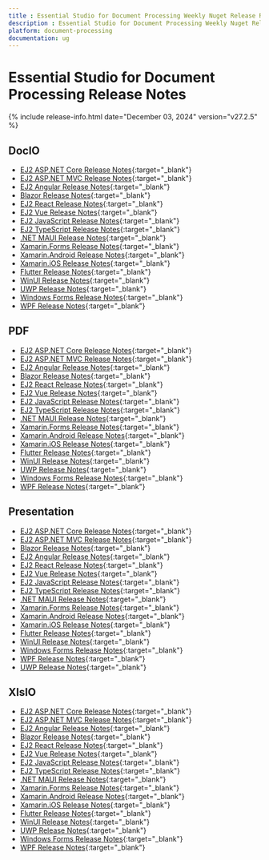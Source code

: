 ```yaml
---
title : Essential Studio for Document Processing Weekly Nuget Release Release Notes  
description : Essential Studio for Document Processing Weekly Nuget Release Release Notes  
platform: document-processing
documentation: ug
---
```


# Essential Studio for Document Processing  Release Notes  

{% include release-info.html date="December 03, 2024"  version="v27.2.5" %} 

## DocIO

* [EJ2 ASP.NET Core Release Notes](https://ej2.syncfusion.com/aspnetcore/documentation/release-notes/27.2.5#docio){:target="_blank"}
* [EJ2 ASP.NET MVC Release Notes](https://ej2.syncfusion.com/aspnetmvc/documentation/release-notes/27.2.5#docio){:target="_blank"}
* [EJ2 Angular Release Notes](https://ej2.syncfusion.com/angular/documentation/release-notes/27.2.5#docio){:target="_blank"}
* [Blazor Release Notes](https://blazor.syncfusion.com/documentation/release-notes/27.2.5#docio){:target="_blank"}
* [EJ2 React Release Notes](https://ej2.syncfusion.com/react/documentation/release-notes/27.2.5#docio){:target="_blank"}
* [EJ2 Vue  Release Notes](https://ej2.syncfusion.com/vue/documentation/release-notes/27.2.5#docio){:target="_blank"}
* [EJ2 JavaScript Release Notes](https://ej2.syncfusion.com/javascript/documentation/release-notes/27.2.5#docio){:target="_blank"}
* [EJ2 TypeScript Release Notes](https://ej2.syncfusion.com/documentation/release-notes/27.2.5#docio){:target="_blank"}
* [.NET MAUI Release Notes](/maui/release-notes/v27.2.5#docio){:target="_blank"}
* [Xamarin.Forms Release Notes](/xamarin/release-notes/v27.2.5#docio){:target="_blank"}
* [Xamarin.Android Release Notes](/xamarin-android/release-notes/v27.2.5#docio){:target="_blank"}
* [Xamarin.iOS Release Notes](/xamarin-ios/release-notes/v27.2.5#docio){:target="_blank"}
* [Flutter Release Notes](/flutter/release-notes/v27.2.5#docio){:target="_blank"}
* [WinUI Release Notes](/winui/release-notes/v27.2.5#docio){:target="_blank"}
* [UWP Release Notes](/uwp/release-notes/v27.2.5#docio){:target="_blank"}
* [Windows Forms Release Notes](/windowsforms/release-notes/v27.2.5#docio){:target="_blank"}
* [WPF Release Notes](/wpf/release-notes/v27.2.5#docio){:target="_blank"}



## PDF

* [EJ2 ASP.NET Core Release Notes](https://ej2.syncfusion.com/aspnetcore/documentation/release-notes/27.2.5#pdf){:target="_blank"}
* [EJ2 ASP.NET MVC Release Notes](https://ej2.syncfusion.com/aspnetmvc/documentation/release-notes/27.2.5#pdf){:target="_blank"}
* [EJ2 Angular Release Notes](https://ej2.syncfusion.com/angular/documentation/release-notes/27.2.5#pdf){:target="_blank"}
* [Blazor Release Notes](https://blazor.syncfusion.com/documentation/release-notes/27.2.5#pdf){:target="_blank"}
* [EJ2 React Release Notes](https://ej2.syncfusion.com/react/documentation/release-notes/27.2.5#pdf){:target="_blank"}
* [EJ2 Vue  Release Notes](https://ej2.syncfusion.com/vue/documentation/release-notes/27.2.5#pdf){:target="_blank"}
* [EJ2 JavaScript Release Notes](https://ej2.syncfusion.com/javascript/documentation/release-notes/27.2.5#pdf){:target="_blank"}
* [EJ2 TypeScript Release Notes](https://ej2.syncfusion.com/documentation/release-notes/27.2.5#pdf){:target="_blank"}
* [.NET MAUI Release Notes](/maui/release-notes/v27.2.5#pdf){:target="_blank"}
* [Xamarin.Forms Release Notes](/xamarin/release-notes/v27.2.5#pdf){:target="_blank"}
* [Xamarin.Android Release Notes](/xamarin-android/release-notes/v27.2.5#pdf){:target="_blank"}
* [Xamarin.iOS Release Notes](/xamarin-ios/release-notes/v27.2.5#pdf){:target="_blank"}
* [Flutter Release Notes](/flutter/release-notes/v27.2.5#pdf){:target="_blank"}
* [WinUI Release Notes](/winui/release-notes/v27.2.5#pdf){:target="_blank"}
* [UWP Release Notes](/uwp/release-notes/v27.2.5#pdf){:target="_blank"}
* [Windows Forms Release Notes](/windowsforms/release-notes/v27.2.5#pdf){:target="_blank"}
* [WPF Release Notes](/wpf/release-notes/v27.2.5#pdf){:target="_blank"}


## Presentation

* [EJ2 ASP.NET Core Release Notes](https://ej2.syncfusion.com/aspnetcore/documentation/release-notes/27.2.5#presentation){:target="_blank"}
* [EJ2 ASP.NET MVC Release Notes](https://ej2.syncfusion.com/aspnetmvc/documentation/release-notes/27.2.5#presentation){:target="_blank"}
* [Blazor Release Notes](https://blazor.syncfusion.com/documentation/release-notes/27.2.5#presentation){:target="_blank"}
* [EJ2 Angular Release Notes](https://ej2.syncfusion.com/angular/documentation/release-notes/27.2.5#presentation){:target="_blank"}
* [EJ2 React Release Notes](https://ej2.syncfusion.com/react/documentation/release-notes/27.2.5#presentation){:target="_blank"}
* [EJ2 Vue  Release Notes](https://ej2.syncfusion.com/vue/documentation/release-notes/27.2.5#presentation){:target="_blank"}
* [EJ2 JavaScript Release Notes](https://ej2.syncfusion.com/javascript/documentation/release-notes/27.2.5#presentation){:target="_blank"}
* [EJ2 TypeScript Release Notes](https://ej2.syncfusion.com/documentation/release-notes/27.2.5#presentation){:target="_blank"}
* [.NET MAUI Release Notes](/maui/release-notes/v27.2.5#presentation){:target="_blank"}
* [Xamarin.Forms Release Notes](/xamarin/release-notes/v27.2.5#presentation){:target="_blank"}
* [Xamarin.Android Release Notes](/xamarin-android/release-notes/v27.2.5#presentation){:target="_blank"}
* [Xamarin.iOS Release Notes](/xamarin-ios/release-notes/v27.2.5#presentation){:target="_blank"}
* [Flutter Release Notes](/flutter/release-notes/v27.2.5#presentation){:target="_blank"}
* [WinUI Release Notes](/winui/release-notes/v27.2.5#presentation){:target="_blank"}
* [Windows Forms Release Notes](/windowsforms/release-notes/v27.2.5#presentation){:target="_blank"}
* [WPF Release Notes](/wpf/release-notes/v27.2.5#presentation){:target="_blank"}
* [UWP Release Notes](/uwp/release-notes/v27.2.5#presentation){:target="_blank"}



## XlsIO

* [EJ2 ASP.NET Core Release Notes](https://ej2.syncfusion.com/aspnetcore/documentation/release-notes/27.2.5#xlsio){:target="_blank"}
* [EJ2 ASP.NET MVC Release Notes](https://ej2.syncfusion.com/aspnetmvc/documentation/release-notes/27.2.5#xlsio){:target="_blank"}
* [EJ2 Angular Release Notes](https://ej2.syncfusion.com/angular/documentation/release-notes/27.2.5#xlsio){:target="_blank"}
* [Blazor Release Notes](https://blazor.syncfusion.com/documentation/release-notes/27.2.5#xlsio){:target="_blank"}
* [EJ2 React Release Notes](https://ej2.syncfusion.com/react/documentation/release-notes/27.2.5#xlsio){:target="_blank"}
* [EJ2 Vue  Release Notes](https://ej2.syncfusion.com/vue/documentation/release-notes/27.2.5#xlsio){:target="_blank"}
* [EJ2 JavaScript Release Notes](https://ej2.syncfusion.com/javascript/documentation/release-notes/27.2.5#xlsio){:target="_blank"}
* [EJ2 TypeScript Release Notes](https://ej2.syncfusion.com/documentation/release-notes/27.2.5#xlsio){:target="_blank"}
* [.NET MAUI Release Notes](/maui/release-notes/v27.2.5#xlsio){:target="_blank"}
* [Xamarin.Forms Release Notes](/xamarin/release-notes/v27.2.5#xlsio){:target="_blank"}
* [Xamarin.Android Release Notes](/xamarin-android/release-notes/v27.2.5#xlsio){:target="_blank"}
* [Xamarin.iOS Release Notes](/xamarin-ios/release-notes/v27.2.5#xlsio){:target="_blank"}
* [Flutter Release Notes](/flutter/release-notes/v27.2.5#xlsio){:target="_blank"}
* [WinUI Release Notes](/winui/release-notes/v27.2.5#xlsio){:target="_blank"}
* [UWP Release Notes](/uwp/release-notes/v27.2.5#xlsio){:target="_blank"}
* [Windows Forms Release Notes](/windowsforms/release-notes/v27.2.5#xlsio){:target="_blank"}
* [WPF Release Notes](/wpf/release-notes/v27.2.5#xlsio){:target="_blank"}


